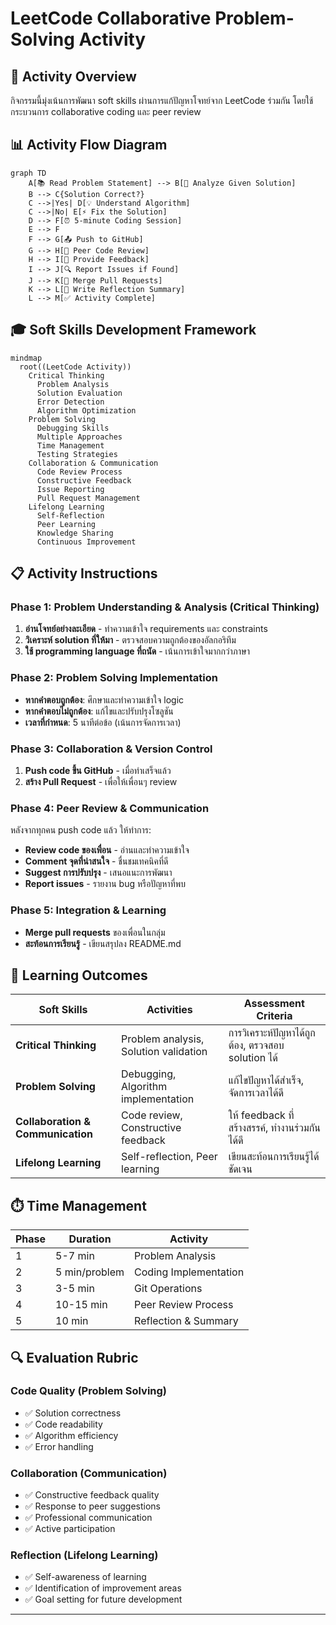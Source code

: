 # LeetCode Collaborative Problem-Solving Activity

## 🎯 Activity Overview
กิจกรรมนี้มุ่งเน้นการพัฒนา soft skills ผ่านการแก้ปัญหาโจทย์จาก LeetCode ร่วมกัน โดยใช้กระบวนการ collaborative coding และ peer review

## 📊 Activity Flow Diagram

```mermaid
graph TD
    A[📚 Read Problem Statement] --> B[🤔 Analyze Given Solution]
    B --> C{Solution Correct?}
    C -->|Yes| D[💡 Understand Algorithm]
    C -->|No| E[⚡ Fix the Solution]
    D --> F[⏰ 5-minute Coding Session]
    E --> F
    F --> G[📤 Push to GitHub]
    G --> H[👥 Peer Code Review]
    H --> I[💬 Provide Feedback]
    I --> J[🔍 Report Issues if Found]
    J --> K[🔀 Merge Pull Requests]
    K --> L[📝 Write Reflection Summary]
    L --> M[✅ Activity Complete]
```

## 🎓 Soft Skills Development Framework

```mermaid
mindmap
  root((LeetCode Activity))
    Critical Thinking
      Problem Analysis
      Solution Evaluation
      Error Detection
      Algorithm Optimization
    Problem Solving
      Debugging Skills
      Multiple Approaches
      Time Management
      Testing Strategies
    Collaboration & Communication
      Code Review Process
      Constructive Feedback
      Issue Reporting
      Pull Request Management
    Lifelong Learning
      Self-Reflection
      Peer Learning
      Knowledge Sharing
      Continuous Improvement
```

## 📋 Activity Instructions

### Phase 1: Problem Understanding & Analysis (Critical Thinking)
1. **อ่านโจทย์อย่างละเอียด** - ทำความเข้าใจ requirements และ constraints
2. **วิเคราะห์ solution ที่ให้มา** - ตรวจสอบความถูกต้องของอัลกอริทึม
3. **ใช้ programming language ที่ถนัด** - เน้นการเข้าใจมากกว่าภาษา

### Phase 2: Problem Solving Implementation
- **หากคำตอบถูกต้อง**: ศึกษาและทำความเข้าใจ logic
- **หากคำตอบไม่ถูกต้อง**: แก้ไขและปรับปรุงโซลูชัน
- **เวลาที่กำหนด**: 5 นาทีต่อข้อ (เน้นการจัดการเวลา)

### Phase 3: Collaboration & Version Control
1. **Push code ขึ้น GitHub** - เมื่อทำเสร็จแล้ว
2. **สร้าง Pull Request** - เพื่อให้เพื่อนๆ review

### Phase 4: Peer Review & Communication
หลังจากทุกคน push code แล้ว ให้ทำการ:
- **Review code ของเพื่อน** - อ่านและทำความเข้าใจ
- **Comment จุดที่น่าสนใจ** - ชื่นชมเทคนิคที่ดี
- **Suggest การปรับปรุง** - เสนอแนะการพัฒนา
- **Report issues** - รายงาน bug หรือปัญหาที่พบ

### Phase 5: Integration & Learning
- **Merge pull requests** ของเพื่อนในกลุ่ม
- **สะท้อนการเรียนรู้** - เขียนสรุปลง README.md

## 🎯 Learning Outcomes

| Soft Skills                       | Activities                            | Assessment Criteria                        |
| --------------------------------- | ------------------------------------- | ------------------------------------------ |
| **Critical Thinking**             | Problem analysis, Solution validation | การวิเคราะห์ปัญหาได้ถูกต้อง, ตรวจสอบ solution ได้ |
| **Problem Solving**               | Debugging, Algorithm implementation   | แก้ไขปัญหาได้สำเร็จ, จัดการเวลาได้ดี               |
| **Collaboration & Communication** | Code review, Constructive feedback    | ให้ feedback ที่สร้างสรรค์, ทำงานร่วมกันได้ดี        |
| **Lifelong Learning**             | Self-reflection, Peer learning        | เขียนสะท้อนการเรียนรู้ได้ชัดเจน                   |

## ⏱️ Time Management

| Phase | Duration      | Activity              |
| ----- | ------------- | --------------------- |
| 1     | 5-7 min       | Problem Analysis      |
| 2     | 5 min/problem | Coding Implementation |
| 3     | 3-5 min       | Git Operations        |
| 4     | 10-15 min     | Peer Review Process   |
| 5     | 10 min        | Reflection & Summary  |

## 🔍 Evaluation Rubric

### Code Quality (Problem Solving)
- ✅ Solution correctness
- ✅ Code readability
- ✅ Algorithm efficiency
- ✅ Error handling

### Collaboration (Communication)
- ✅ Constructive feedback quality
- ✅ Response to peer suggestions
- ✅ Professional communication
- ✅ Active participation

### Reflection (Lifelong Learning)
- ✅ Self-awareness of learning
- ✅ Identification of improvement areas
- ✅ Goal setting for future development

---

